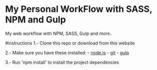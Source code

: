 # My Personal WorkFlow with SASS, NPM and Gulp
My web workflow with NPM, SASS, Gulp and more..

#instructions
1.- Clone this repo or download from this website

2.- Make sure you have these installed:
        - [node.js](http://nodejs.org/)
        - [git](http://gitscm.com/)
        - [gulp](http://gulpjs.com/)
        
3.- Run 'npm install' to install the project dependencies